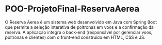 # POO-ProjetoFinal-ReservaAerea
O Reserva Aerea é um sistema web desenvolvido em Java com Spring Boot que permite a seleção interativa de poltronas em voos e a confirmação da reserva. A aplicação integra o back-end (responsável por gerenciar voos, poltronas e clientes) com o front-end construído em HTML, CSS e JS.

